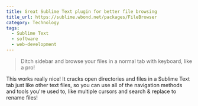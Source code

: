 ```yaml
---
title: Great Sublime Text plugin for better file browsing
title_url: https://sublime.wbond.net/packages/FileBrowser
category: Technology
tags:
  - Sublime Text
  - software
  - web-development
---
```

> Ditch sidebar and browse your files in a normal tab with keyboard, like a pro!

This works really nice! It cracks open directories and files in a Sublime Text tab just like other text files, so you can use all of the navigation methods and tools you're used to, like multiple cursors and search & replace to rename files!